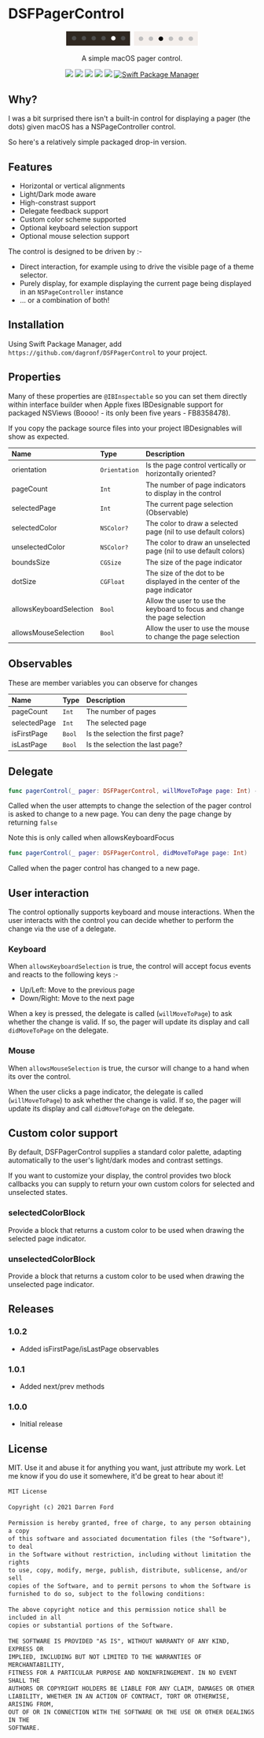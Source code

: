 # DSFPagerControl

<p align="center">
   <img src="./art/dark.png?raw=true" width="130" />&nbsp;
   <img src="./art/light.png?raw=true" width="130" />
</p>


<p align="center">A simple macOS pager control.</p>

<p align="center">
    <img src="https://img.shields.io/github/v/tag/dagronf/DSFPagerControl" />
    <img src="https://img.shields.io/badge/macOS-10.13+-blue" />
    <img src="https://img.shields.io/badge/Xcode-12+-yellow" />
    <img src="https://img.shields.io/badge/Swift-5.1-orange.svg" />
    <img src="https://img.shields.io/badge/License-MIT-lightgrey" />
    <a href="https://swift.org/package-manager">
        <img src="https://img.shields.io/badge/spm-compatible-brightgreen.svg?style=flat" alt="Swift Package Manager" />
    </a>
</p>

## Why?

I was a bit surprised there isn't a built-in control for displaying a pager (the dots) given macOS has a NSPageController control.

So here's a relatively simple packaged drop-in version.

## Features

* Horizontal or vertical alignments
* Light/Dark mode aware
* High-constrast support
* Delegate feedback support
* Custom color scheme supported
* Optional keyboard selection support
* Optional mouse selection support

The control is designed to be driven by :- 
* Direct interaction, for example using to drive the visible page of a theme selector.
* Purely display, for example displaying the current page being displayed in an `NSPageController` instance
* … or a combination of both! 

## Installation

Using Swift Package Manager, add `https://github.com/dagronf/DSFPagerControl` to your project.

## Properties

Many of these properties are `@IBInspectable` so you can set them directly within interface builder when Apple fixes IBDesignable support for packaged NSViews (Boooo! - its only been five years - FB8358478).

If you copy the package source files into your project IBDesignables will show as expected.

| Name                     | Type           | Description                                         |
|:-------------------------|:---------------|:----------------------------------------------------|
| orientation              | `Orientation`  | Is the page control vertically or horizontally oriented? |
| pageCount                | `Int`          | The number of page indicators to display in the control |
| selectedPage             | `Int`          | The current page selection (Observable) |
| selectedColor            | `NSColor?`     | The color to draw a selected page (nil to use default colors) |
| unselectedColor          | `NSColor?`     | The color to draw an unselected page (nil to use default colors) |
| boundsSize               | `CGSize`       | The size of the page indicator |
| dotSize                  | `CGFloat`      | The size of the dot to be displayed in the center of the page indicator |
| allowsKeyboardSelection  | `Bool`         | Allow the user to use the keyboard to focus and change the page selection |
| allowsMouseSelection     | `Bool`         | Allow the user to use the mouse to change the page selection |

## Observables

These are member variables you can observe for changes

| Name                     | Type     | Description                          |
|:-------------------------|:---------|:-------------------------------------|
| pageCount                | `Int`    | The number of pages                  |
| selectedPage             | `Int`    | The selected page                    |
| isFirstPage              | `Bool`   | Is the selection the first page?     |
| isLastPage               | `Bool`   | Is the selection the last page?      |

## Delegate

```swift
func pagerControl(_ pager: DSFPagerControl, willMoveToPage page: Int) -> Bool
```

Called when the user attempts to change the selection of the pager control is asked to change to a new page. You can deny the page change by returning `false`

Note this is only called when allowsKeyboardFocus

```swift
func pagerControl(_ pager: DSFPagerControl, didMoveToPage page: Int)
```

Called when the pager control has changed to a new page.

## User interaction

The control optionally supports keyboard and mouse interactions. When the user interacts with the control you can decide whether to perform the change via the use of a delegate.

### Keyboard

When `allowsKeyboardSelection` is true, the control will accept focus events and reacts to the following keys :-

* Up/Left: Move to the previous page
* Down/Right: Move to the next page

When a key is pressed, the delegate is called (`willMoveToPage`) to ask whether the change is valid. If so, the pager will update its display and call `didMoveToPage` on the delegate.

### Mouse

When `allowsMouseSelection` is true, the cursor will change to a hand when its over the control.  

When the user clicks a page indicator, the delegate is called (`willMoveToPage`) to ask whether the change is valid. If so, the pager will update its display and call `didMoveToPage` on the delegate. 

## Custom color support

By default, DSFPagerControl supplies a standard color palette, adapting automatically to the user's light/dark modes and contrast settings.

If you want to customize your display, the control provides two block callbacks you can supply to return your own custom colors for selected and unselected states.

### selectedColorBlock

Provide a block that returns a custom color to be used when drawing the selected page indicator.

### unselectedColorBlock

Provide a block that returns a custom color to be used when drawing the unselected page indicator.

## Releases

### 1.0.2

* Added isFirstPage/isLastPage observables

### 1.0.1

* Added next/prev methods

### 1.0.0

* Initial release

## License

MIT. Use it and abuse it for anything you want, just attribute my work. Let me know if you do use it somewhere, it'd be great to hear about it!

```
MIT License

Copyright (c) 2021 Darren Ford

Permission is hereby granted, free of charge, to any person obtaining a copy
of this software and associated documentation files (the "Software"), to deal
in the Software without restriction, including without limitation the rights
to use, copy, modify, merge, publish, distribute, sublicense, and/or sell
copies of the Software, and to permit persons to whom the Software is
furnished to do so, subject to the following conditions:

The above copyright notice and this permission notice shall be included in all
copies or substantial portions of the Software.

THE SOFTWARE IS PROVIDED "AS IS", WITHOUT WARRANTY OF ANY KIND, EXPRESS OR
IMPLIED, INCLUDING BUT NOT LIMITED TO THE WARRANTIES OF MERCHANTABILITY,
FITNESS FOR A PARTICULAR PURPOSE AND NONINFRINGEMENT. IN NO EVENT SHALL THE
AUTHORS OR COPYRIGHT HOLDERS BE LIABLE FOR ANY CLAIM, DAMAGES OR OTHER
LIABILITY, WHETHER IN AN ACTION OF CONTRACT, TORT OR OTHERWISE, ARISING FROM,
OUT OF OR IN CONNECTION WITH THE SOFTWARE OR THE USE OR OTHER DEALINGS IN THE
SOFTWARE.
```
